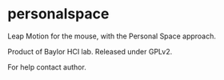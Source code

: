 personalspace
=============

Leap Motion for the mouse, with the Personal Space approach. 

Product of Baylor HCI lab. Released under GPLv2. 


For help contact author.
